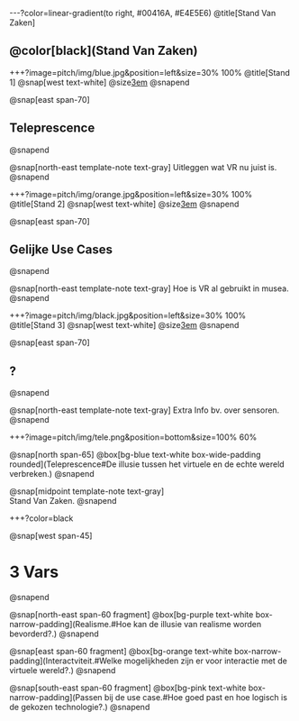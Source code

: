 ---?color=linear-gradient(to right, #00416A, #E4E5E6)
@title[Stand Van Zaken]
## @color[black](Stand Van Zaken)
+++?image=pitch/img/blue.jpg&position=left&size=30% 100%
@title[Stand 1]
@snap[west text-white]
@size[3em](1.)
@snapend

@snap[east span-70]
<h2>Teleprescence</h2>
@snapend

@snap[north-east template-note text-gray]
Uitleggen wat VR nu juist is.
@snapend

+++?image=pitch/img/orange.jpg&position=left&size=30% 100%
@title[Stand 2]
@snap[west text-white]
@size[3em](2.)
@snapend

@snap[east span-70]
<h2>Gelijke Use Cases</h2>
@snapend

@snap[north-east template-note text-gray]
Hoe is VR al gebruikt in musea.
@snapend

+++?image=pitch/img/black.jpg&position=left&size=30% 100%
@title[Stand 3]
@snap[west text-white]
@size[3em](3.)
@snapend

@snap[east span-70]
<h2>?</h2>
@snapend

@snap[north-east template-note text-gray]
Extra Info bv. over sensoren.
@snapend

+++?image=pitch/img/tele.png&position=bottom&size=100% 60%

@snap[north span-65]
@box[bg-blue text-white box-wide-padding rounded](Teleprescence#De illusie tussen het virtuele en de echte wereld verbreken.)
@snapend

@snap[midpoint template-note text-gray]
<br>Stand Van Zaken.
@snapend

+++?color=black

@snap[west span-45]
# 3 Vars
@snapend

@snap[north-east span-60 fragment]
@box[bg-purple text-white box-narrow-padding](Realisme.#Hoe kan de illusie van realisme worden bevorderd?.)
@snapend

@snap[east span-60 fragment]
@box[bg-orange text-white box-narrow-padding](Interactviteit.#Welke mogelijkheden zijn er voor interactie met de virtuele wereld?.)
@snapend

@snap[south-east span-60 fragment]
@box[bg-pink text-white box-narrow-padding](Passen bij de use case.#Hoe goed past en hoe logisch is de gekozen technologie?.)
@snapend
